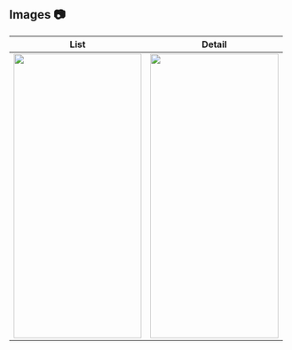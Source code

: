 
<h2 align="left">Images 📷</h2>


| List  | Detail |
| ----- | ------------ |
|<img src="https://resmim.net/cdn/2024/09/07/mEMCtn.png" width="230.4" height="512"/>|<img src="https://resmim.net/cdn/2024/09/07/mEMlnb.png" width="230.4" height="512"/>
